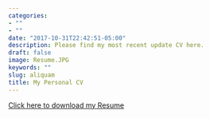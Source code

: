 ```yaml
---
categories:
- ""
- ""
date: "2017-10-31T22:42:51-05:00"
description: Please find my most recent update CV here.
draft: false
image: Resume.JPG
keywords: ""
slug: aliquam
title: My Personal CV
---
```



[Click here to download my Resume](https://drive.google.com/file/d/1H1YHr29w44YN95eezMwXVe4ICCwTpV8u/view?usp=sharing)